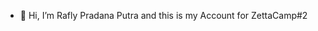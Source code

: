 - 👋 Hi, I’m Rafly Pradana Putra and this is my Account for ZettaCamp#2
<!---
zettacamp-rafly-putra/zettacamp-rafly-putra is a ✨ special ✨ repository because its `README.md` (this file) appears on your GitHub profile.
You can click the Preview link to take a look at your changes.
--->

